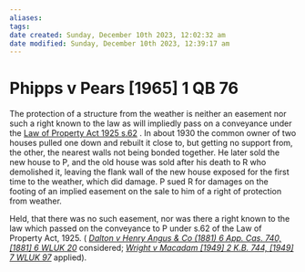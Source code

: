 ```yaml
---
aliases: 
tags: 
date created: Sunday, December 10th 2023, 12:02:32 am
date modified: Sunday, December 10th 2023, 12:39:17 am
---
```


# Phipps v Pears [1965] 1 QB 76

The protection of a structure from the weather is neither an easement nor such a right known to the law as will impliedly pass on a conveyance under the [Law of Property Act 1925 s.62](https://uk.westlaw.com/Document/I38E0B640E44811DA8D70A0E70A78ED65/View/FullText.html?originationContext=document&transitionType=DocumentItem&ppcid=c400d10e25a7477c8e7df3e9c5f157a0&contextData=(sc.Default)) . In about 1930 the common owner of two houses pulled one down and rebuilt it close to, but getting no support from, the other, the nearest walls not being bonded together. He later sold the new house to P, and the old house was sold after his death to R who demolished it, leaving the flank wall of the new house exposed for the first time to the weather, which did damage. P sued R for damages on the footing of an implied easement on the sale to him of a right of protection from weather.

Held, that there was no such easement, nor was there a right known to the law which passed on the conveyance to P under s.62 of the Law of Property Act, 1925. ( _[Dalton v Henry Angus & Co (1881) 6 App. Cas. 740, [1881] 6 WLUK 20](https://uk.westlaw.com/Document/I93FD4F00E42711DA8FC2A0F0355337E9/View/FullText.html?originationContext=document&transitionType=DocumentItem&ppcid=c400d10e25a7477c8e7df3e9c5f157a0&contextData=(sc.Default))_ considered; _[Wright v Macadam [1949] 2 K.B. 744, [1949] 7 WLUK 97](https://uk.westlaw.com/Document/I0A0D0B30E42911DA8FC2A0F0355337E9/View/FullText.html?originationContext=document&transitionType=DocumentItem&ppcid=c400d10e25a7477c8e7df3e9c5f157a0&contextData=(sc.Default))_ applied).
